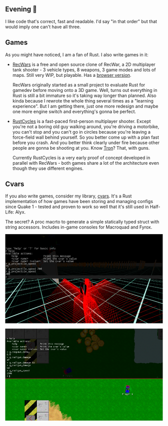 ## Evening 👋

I like code that's correct, fast and readable. I'd say "in that order" but that would imply one can't have all three.

## Games

As you might have noticed, I am a fan of Rust. I also write games in it:

- [RecWars](https://github.com/martin-t/rec-wars) is a free and open source clone of RecWar, a 2D multiplayer tank shooter - 3 vehicle types, 8 weapons, 3 game modes and lots of maps. Still very WIP, but playable. Has a [browser version](https://martin-t.gitlab.io/gitlab-pages/rec-wars/macroquad.html).

  RecWars originally started as a small project to evaluate Rust for gamedev before moving onto a 3D game. Well, turns out everything in Rust is still a bit immature so it's taking way longer than planned. Also kinda because I rewrote the whole thing several times as a "learning experience". But I am getting there, just one more redesign and maybe one more engine switch and everything's gonna be perfect.

- [RustCycles](https://github.com/rustcycles/rustcycles) is a fast-paced first-person  multiplayer shooter. Except you're not a boring old guy walking around, you're driving a motorbike, you can't stop and you can't go in circles because you're leaving a force-field wall behind yourself. So you better come up with a plan fast before you crash. And you better think clearly under fire because other people are gonna be shooting at you. Know [Tron](https://www.youtube.com/watch?v=c1Eeu0lsozc&t=51s)? That, with guns.

  Currently RustCycles is a very early proof of concept developed in parallel with RecWars - both games share a lot of the architecture even though they use different engines.

## Cvars

If you also write games, consider my library, [cvars](https://crates.io/crates/cvars). It's a Rust implementation of how games have been storing and managing configs since Quake 1 - tested and proven to work so well that it's still used in Half-Life: Alyx.

The secret? A proc macrto to generate a simple statically typed struct with string accessors. Includes in-game consoles for Macroquad and Fyrox.

![Macroquad console](https://github.com/martin-t/cvars/raw/HEAD/cvars-console-fyrox/screenshot.png)

![Fyrox console](https://github.com/martin-t/cvars/raw/HEAD/cvars-console-macroquad/screenshot.png)
